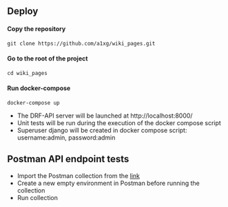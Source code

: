 ## Deploy

#### Copy the repository
```git clone https://github.com/a1xg/wiki_pages.git```
#### Go to the root of the project
```cd wiki_pages```
#### Run docker-compose
```docker-compose up```
* The DRF-API server will be launched at http://localhost:8000/
* Unit tests will be run during the execution of the docker compose script
* Superuser django will be created in docker compose script: 
username:admin, 
password:admin

## Postman API endpoint tests
* Import the Postman collection from the [link](https://github.com/a1xg/wiki_pages/postman_collection/)
* Create a new empty environment in Postman before running the collection
* Run collection
